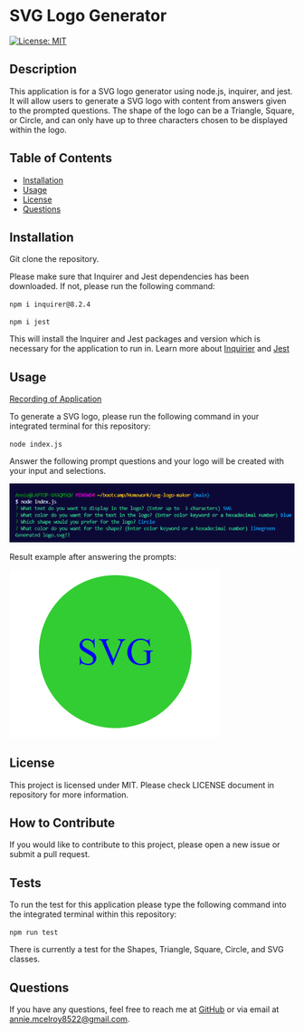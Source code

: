 # SVG Logo Generator
  [![License: MIT](https://img.shields.io/badge/License-MIT-blue.svg)](https://opensource.org/licenses/MIT)

  ## Description

This application is for a SVG logo generator using node.js, inquirer, and jest. It will allow users to generate a SVG logo with content from answers given to the prompted questions. The shape of the logo can be a Triangle, Square, or Circle, and can only have up to three characters chosen to be displayed within the logo.

  ## Table of Contents
  - [Installation](#installation)
  - [Usage](#usage)
  - [License](#license)
  - [Questions](#questions)

  ## Installation

Git clone the repository.

Please make sure that Inquirer and Jest dependencies has been downloaded. If not, please run the following command:

`npm i inquirer@8.2.4`

`npm i jest`

This will install the Inquirer and Jest packages and version which is necessary for the application to run in. Learn more about [Inquirier](https://www.npmjs.com/package/inquirer) and [Jest](https://www.npmjs.com/package/jest)

  ## Usage

[Recording of Application](https://drive.google.com/file/d/10ENnS4VtGkTzdl_KPWb7t9jylQyaD5e3/view)

To generate a SVG logo, please run the following command in your integrated terminal for this repository:

`node index.js`

Answer the following prompt questions and your logo will be created with your input and selections.

![Screenshot of prompt questions](./assets/images/svg_generator.png)

Result example after answering the prompts:

![Screenshot of example logo that says SVG in a circle](./assets/images/svg_logo_example.png)


  ## License

This project is licensed under MIT. Please check LICENSE document in repository for more information.

  ## How to Contribute

If you would like to contribute to this project, please open a new issue or submit a pull request.

  ## Tests

To run the test for this application please type the following command into the integrated terminal within this repository:

`npm run test`

There is currently a test for the Shapes, Triangle, Square, Circle, and SVG classes.

  ## Questions

  If you have any questions, feel free to reach me at [GitHub](https://github.com/Annie-McElroy) or via email at [annie.mcelroy8522@gmail.com](annie.mcelroy8522@gmail.com).